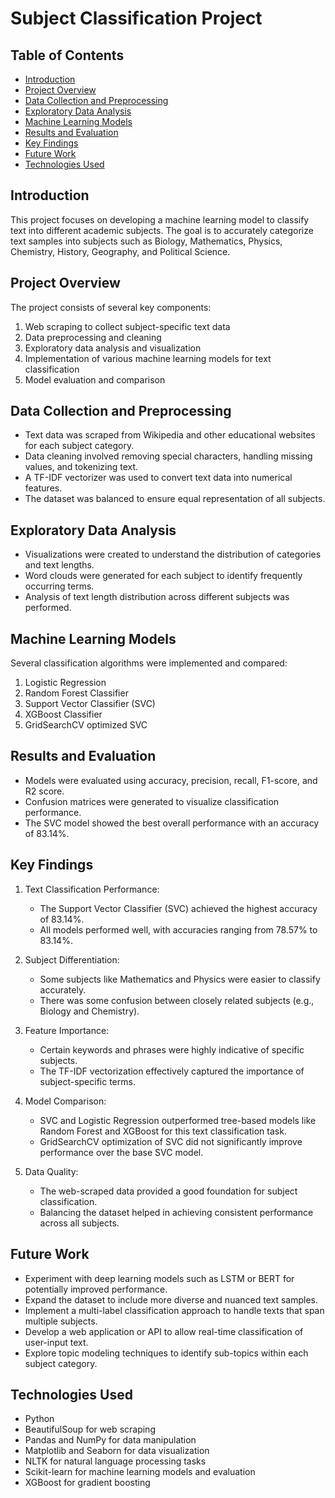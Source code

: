 # Subject Classification Project

## Table of Contents
- [Introduction](#introduction)
- [Project Overview](#project-overview)
- [Data Collection and Preprocessing](#data-collection-and-preprocessing)
- [Exploratory Data Analysis](#exploratory-data-analysis)
- [Machine Learning Models](#machine-learning-models)
- [Results and Evaluation](#results-and-evaluation)
- [Key Findings](#key-findings)
- [Future Work](#future-work)
- [Technologies Used](#technologies-used)

## Introduction

This project focuses on developing a machine learning model to classify text into different academic subjects. The goal is to accurately categorize text samples into subjects such as Biology, Mathematics, Physics, Chemistry, History, Geography, and Political Science.

## Project Overview

The project consists of several key components:
1. Web scraping to collect subject-specific text data
2. Data preprocessing and cleaning
3. Exploratory data analysis and visualization
4. Implementation of various machine learning models for text classification
5. Model evaluation and comparison

## Data Collection and Preprocessing

- Text data was scraped from Wikipedia and other educational websites for each subject category.
- Data cleaning involved removing special characters, handling missing values, and tokenizing text.
- A TF-IDF vectorizer was used to convert text data into numerical features.
- The dataset was balanced to ensure equal representation of all subjects.

## Exploratory Data Analysis

- Visualizations were created to understand the distribution of categories and text lengths.
- Word clouds were generated for each subject to identify frequently occurring terms.
- Analysis of text length distribution across different subjects was performed.

## Machine Learning Models

Several classification algorithms were implemented and compared:
1. Logistic Regression
2. Random Forest Classifier
3. Support Vector Classifier (SVC)
4. XGBoost Classifier
5. GridSearchCV optimized SVC

## Results and Evaluation

- Models were evaluated using accuracy, precision, recall, F1-score, and R2 score.
- Confusion matrices were generated to visualize classification performance.
- The SVC model showed the best overall performance with an accuracy of 83.14%.

## Key Findings

1. Text Classification Performance:
   - The Support Vector Classifier (SVC) achieved the highest accuracy of 83.14%.
   - All models performed well, with accuracies ranging from 78.57% to 83.14%.

2. Subject Differentiation:
   - Some subjects like Mathematics and Physics were easier to classify accurately.
   - There was some confusion between closely related subjects (e.g., Biology and Chemistry).

3. Feature Importance:
   - Certain keywords and phrases were highly indicative of specific subjects.
   - The TF-IDF vectorization effectively captured the importance of subject-specific terms.

4. Model Comparison:
   - SVC and Logistic Regression outperformed tree-based models like Random Forest and XGBoost for this text classification task.
   - GridSearchCV optimization of SVC did not significantly improve performance over the base SVC model.

5. Data Quality:
   - The web-scraped data provided a good foundation for subject classification.
   - Balancing the dataset helped in achieving consistent performance across all subjects.

## Future Work

- Experiment with deep learning models such as LSTM or BERT for potentially improved performance.
- Expand the dataset to include more diverse and nuanced text samples.
- Implement a multi-label classification approach to handle texts that span multiple subjects.
- Develop a web application or API to allow real-time classification of user-input text.
- Explore topic modeling techniques to identify sub-topics within each subject category.

## Technologies Used

- Python
- BeautifulSoup for web scraping
- Pandas and NumPy for data manipulation
- Matplotlib and Seaborn for data visualization
- NLTK for natural language processing tasks
- Scikit-learn for machine learning models and evaluation
- XGBoost for gradient boosting
